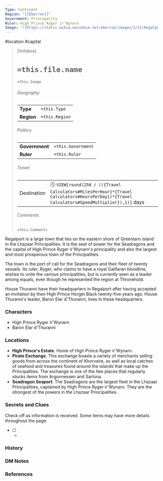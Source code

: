 ```yaml
---
Type: Continent
Region: "[[Eberron]]"
Government: Principality
Ruler: High Prince Ryger ir'Wynarn
Image: "![https://static.wikia.nocookie.net/eberron/images/1/11/Regalport.jpg|300](https://static.wikia.nocookie.net/eberron/images/1/11/Regalport.jpg)"
---
```


 #location #capital 

> [!infobox]
> # `=this.file.name`
> `=this.Image`
> ###### Geography
> |  |  |
> | ---- | ---- |
> | **Type** | `=this.Type` |
> | **Region** | `=this.Region` |
> ###### Politics
> |  |  |
> | ---- | ---- |
> | **Government** | `=this.Government` |
> | **Ruler** | `=this.Ruler` |
> ###### Travel
> |  |  |
> | ---- | ---- |
> | Destination | 🕓 `VIEW[round(250 / (({Travel Calculators#MilesPerHour}*{Travel Calculators#HoursPerDay})*{Travel Calculators#SpeedMultiplier}),1)]` days |
> ###### Comments
> `=this.Comments`

Regalport is a large town that lies on the eastern shore of Greentarn island in the Lhazaar Principalities. It is the seat of power for the Seadragons and the capital of High Prince Ryger ir'Wynarn's principality and also the largest and most prosperous town of the Principalities.

The town is the port of call for the Seadragons and their fleet of twenty vessels. Its ruler, Ryger, who claims to have a royal Galifaran bloodline, wishes to unite the various principalities, but is currently seen as a leader among equals, even though he represented the region at Thronehold.

House Thuranni have their headquarters in Regalport after having accepted an invitation by then High Prince Horget Black twenty-five years ago. House Thuranni's leader, Baron Elar d'Thuranni, lives in these headquarters.

### Characters

* High Prince Ryger ir'Wynarn
* Baron Elar d'Thuranni

### Locations

* **High Prince's Estate**. Home of High Prince Ryger ir'Wynarn.
* **Pirate Exchange**. This exchange boasts a variety of merchants selling goods from across the continent of Khorvaire, as well as local catches of seafood and treasures found around the islands that make up the Principalities. The exchange is one of the few places that regularly stocks items from Argonnessen and Sarlona.
* **Seadragon Seaport**. The Seadragons are the largest fleet in the Lhazaar Principalities, captained by High Prince Ryger ir'Wynarn. They are the strongest of the powers in the Lhazaar Principalities.

### Secrets and Clues
Check off as information is received. Some items may have more details throughout the page.

 - [ ] -

### History



### DM Notes



### References
